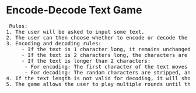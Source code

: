 # Encode-Decode Text Game
<pre> Rules:
1. The user will be asked to input some text.
2. The user can then choose whether to encode or decode the text.
3. Encoding and decoding rules:
     - If the text is 1 character long, it remains unchanged.
     - If the text is 2 characters long, the characters are reversed for encoding and decoding.
     - If the text is longer than 2 characters:
      - For encoding: The first character of the text moves to the end, and 3 random characters are added at the start and end of the encoded text.
      - For decoding: The random characters are stripped, and the last character of the remaining text is moved to the front to restore the original.
4. If the text length is not valid for decoding, it will show an error message.
5. The game allows the user to play multiple rounds until they choose to exit. </pre>

